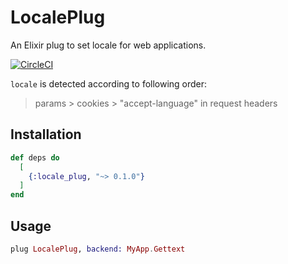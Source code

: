 # LocalePlug

An Elixir plug to set locale for web applications.

[![CircleCI](https://circleci.com/gh/beamlike/locale_plug.svg?style=svg)](https://circleci.com/gh/beamlike/locale_plug)

`locale` is detected according to following order:

> params > cookies > "accept-language" in request headers

## Installation

```elixir
def deps do
  [
    {:locale_plug, "~> 0.1.0"}
  ]
end
```

## Usage

```elixir
plug LocalePlug, backend: MyApp.Gettext
```
